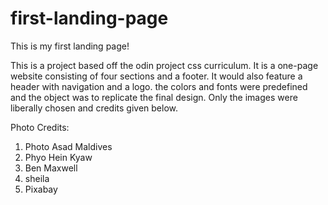 # first-landing-page
This is my first landing page!

This is a project based off the odin project css curriculum.
It is a one-page website consisting of four sections and a footer. 
It would also feature a header with navigation and a logo. 
the colors and fonts were predefined and the object was to replicate the final design. 
Only the images were liberally chosen and credits given below. 

Photo Credits:
1. Photo Asad Maldives
2. Phyo Hein Kyaw
3. Ben Maxwell
4. sheila
5. Pixabay
